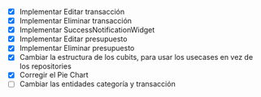 - [x] Implementar Editar transacción
- [x] Implementar Eliminar transacción
- [x] Implementar SuccessNotificationWidget
- [x] Implementar Editar presupuesto
- [x] Implementar Eliminar presupuesto
- [x] Cambiar la estructura de los cubits, para usar los usecases en vez de los repositories
- [x] Corregir el Pie Chart
- [ ] Cambiar las entidades categoría y transacción